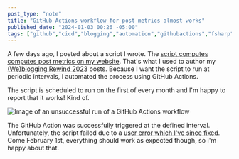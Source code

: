 ```yaml
---
post_type: "note" 
title: "GitHub Actions workflow for post metrics almost works"
published_date: "2024-01-03 00:26 -05:00"
tags: ["github","cicd","blogging","automation","githubactions","fsharp","cron"]
---
```


A few days ago, I posted about a script I wrote. The [script computes computes post metrics on my website](/posts/website-metrics-github-actions/). That's what I used to author my [(We)blogging Rewind 2023](/notes/weblogging-rewind-2023-continued/) posts. Because I want the script to run at periodic intervals, I automated the process using GitHub Actions. 

The script is scheduled to run on the first of every month and I'm happy to report that it works! Kind of.

![Image of an unsuccessful run of a GitHub Actions workflow](https://github.com/lqdev/luisquintanilla.me/assets/11130940/bd413326-cc7b-44f7-a287-4580f1268cb2)

The GitHub Action was successfully triggered at the defined interval. Unfortunately, the script failed due to a [user error which I've since fixed](https://github.com/lqdev/luisquintanilla.me/commit/1296c3f929e3ad2834a8b7963c9ed66421a4fb8a). Come February 1st, everything should work as expected though, so I'm happy about that. 
